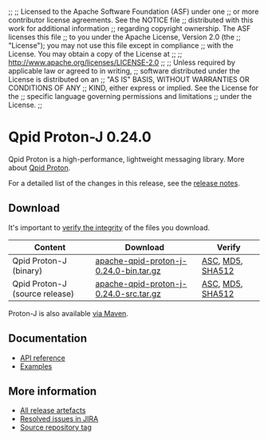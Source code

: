 ;;
;; Licensed to the Apache Software Foundation (ASF) under one
;; or more contributor license agreements.  See the NOTICE file
;; distributed with this work for additional information
;; regarding copyright ownership.  The ASF licenses this file
;; to you under the Apache License, Version 2.0 (the
;; "License"); you may not use this file except in compliance
;; with the License.  You may obtain a copy of the License at
;;
;;   http://www.apache.org/licenses/LICENSE-2.0
;;
;; Unless required by applicable law or agreed to in writing,
;; software distributed under the License is distributed on an
;; "AS IS" BASIS, WITHOUT WARRANTIES OR CONDITIONS OF ANY
;; KIND, either express or implied.  See the License for the
;; specific language governing permissions and limitations
;; under the License.
;;

# Qpid Proton-J 0.24.0

Qpid Proton is a high-performance, lightweight messaging library. More
about [Qpid Proton]({{site_url}}/proton/index.html).

For a detailed list of the changes in this release, see the [release
notes](release-notes.html).

## Download

It's important to [verify the
integrity]({{site_url}}/download.html#verify-what-you-download) of
the files you download.

| Content | Download | Verify |
|---------|----------|--------|
| Qpid Proton-J (binary) | [apache-qpid-proton-j-0.24.0-bin.tar.gz](http://archive.apache.org/dist/qpid/proton-j/0.24.0/apache-qpid-proton-j-0.24.0-bin.tar.gz) | [ASC](http://archive.apache.org/dist/qpid/proton-j/0.24.0/apache-qpid-proton-j-0.24.0-bin.tar.gz.asc), [MD5](http://archive.apache.org/dist/qpid/proton-j/0.24.0/apache-qpid-proton-j-0.24.0-bin.tar.gz.md5), [SHA512](http://archive.apache.org/dist/qpid/proton-j/0.24.0/apache-qpid-proton-j-0.24.0-bin.tar.gz.sha512) |
| Qpid Proton-J (source release) | [apache-qpid-proton-j-0.24.0-src.tar.gz](http://archive.apache.org/dist/qpid/proton-j/0.24.0/apache-qpid-proton-j-0.24.0-src.tar.gz) | [ASC](http://archive.apache.org/dist/qpid/proton-j/0.24.0/apache-qpid-proton-j-0.24.0-src.tar.gz.asc), [MD5](http://archive.apache.org/dist/qpid/proton-j/0.24.0/apache-qpid-proton-j-0.24.0-src.tar.gz.md5), [SHA512](http://archive.apache.org/dist/qpid/proton-j/0.24.0/apache-qpid-proton-j-0.24.0-src.tar.gz.sha512) |

Proton-J is also available [via Maven]({{site_url}}/maven.html).

## Documentation


<div class="two-column" markdown="1">

 - [API reference](api/index.html)
 - [Examples](https://github.com/apache/qpid-proton-j/tree/0.24.0/examples)

</div>


## More information

 - [All release artefacts](http://archive.apache.org/dist/qpid/proton-j/0.24.0)
 - [Resolved issues in JIRA](https://issues.apache.org/jira/issues/?jql=project+%3D+PROTON+AND+fixVersion+%3D+%27proton-j-0.24.0%27+AND+resolution+%3D+%27fixed%27+ORDER+BY+priority+DESC)
 - [Source repository tag](https://git-wip-us.apache.org/repos/asf?p=qpid-proton-j.git;a=tag;h=0.24.0)

<script type="text/javascript">
  _deferredFunctions.push(function() {
      if ("0.24.0" === "{{current_proton_j_release}}") {
          _modifyCurrentReleaseLinks();
      }
  });
</script>